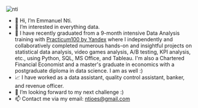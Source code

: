 ![nti](https://user-images.githubusercontent.com/51451027/143777025-8bd5d860-7b1f-4694-b2de-232d94b2bdaa.PNG)
-    👋 Hi, I’m Emmanuel Nti.
- 👀 I’m interested in everything data.
- 🌱 I have recently graduated from a 9-month intensive Data Analysis training with [Practicum100 by Yandex](https://www.practicum100.com/) where I independently and collaboratively completed numerous hands-on and insightful projects on statistical data analysis, video games analysis, A/B testing, KPI analysis, etc., using Python, SQL, MS Office, and Tableau. I'm also a Chartered Financial Economist and a master's graduate in economics with a postgraduate diploma in data science. I am as well :)
- 📈 I have worked as a data assistant, quality control assistant, banker, and revenue officer.
- 💞️ I’m looking forward to my next challenge :) 
- 📫 Contact me via my email: ntioes@gmail.com

<!---
Emmanuel-Nti/Emmanuel-Nti is a ✨ special ✨ repository because its `README.md` (this file) appears on your GitHub profile.
You can click the Preview link to take a look at your changes.
--->
